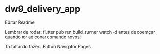 # dw9_delivery_app

Editar Readme

Lembrar de rodar:
flutter pub run build_runner watch -d
antes de coemçar quando for adiconar comando novos!

Ta faltando fazer..
Button Navigator Pages